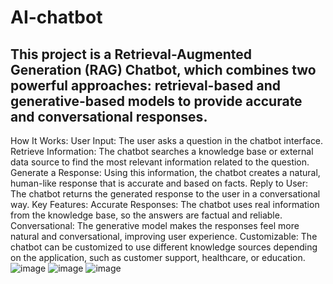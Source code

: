 # AI-chatbot
<h2>This project is a Retrieval-Augmented Generation (RAG) Chatbot, which combines two powerful approaches: retrieval-based and generative-based models to provide accurate and conversational responses.</h2>

How It Works:
User Input: The user asks a question in the chatbot interface.
Retrieve Information: The chatbot searches a knowledge base or external data source to find the most relevant information related to the question.
Generate a Response: Using this information, the chatbot creates a natural, human-like response that is accurate and based on facts.
Reply to User: The chatbot returns the generated response to the user in a conversational way.
Key Features:
Accurate Responses: The chatbot uses real information from the knowledge base, so the answers are factual and reliable.
Conversational: The generative model makes the responses feel more natural and conversational, improving user experience.
Customizable: The chatbot can be customized to use different knowledge sources depending on the application, such as customer support, healthcare, or education.
![image](https://github.com/user-attachments/assets/2827d475-9c1c-4acf-83ba-d213ddd9d587)
![image](https://github.com/user-attachments/assets/a0e73e04-3880-48a0-ae00-bd91d31c3a82)
![image](https://github.com/user-attachments/assets/4e6edff9-5128-473f-9c09-dd500c752611)
